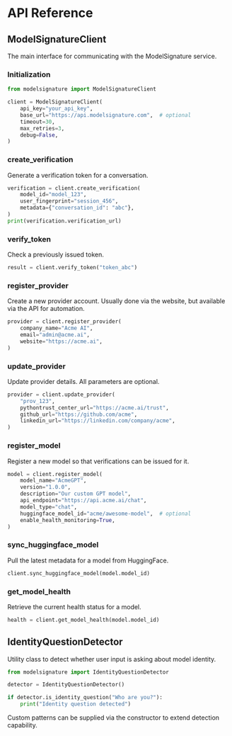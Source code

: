 # API Reference

## ModelSignatureClient

The main interface for communicating with the ModelSignature service.

### Initialization

```python
from modelsignature import ModelSignatureClient

client = ModelSignatureClient(
    api_key="your_api_key",
    base_url="https://api.modelsignature.com",  # optional
    timeout=30,
    max_retries=3,
    debug=False,
)
```

### create_verification

Generate a verification token for a conversation.

```python
verification = client.create_verification(
    model_id="model_123",
    user_fingerprint="session_456",
    metadata={"conversation_id": "abc"},
)
print(verification.verification_url)
```

### verify_token

Check a previously issued token.

```python
result = client.verify_token("token_abc")
```

### register_provider

Create a new provider account. Usually done via the website, but available via the API for automation.

```python
provider = client.register_provider(
    company_name="Acme AI",
    email="admin@acme.ai",
    website="https://acme.ai",
)
```

### update_provider

Update provider details. All parameters are optional.

```python
provider = client.update_provider(
    "prov_123",
    pythontrust_center_url="https://acme.ai/trust",
    github_url="https://github.com/acme",
    linkedin_url="https://linkedin.com/company/acme",
)
```

### register_model

Register a new model so that verifications can be issued for it.

```python
model = client.register_model(
    model_name="AcmeGPT",
    version="1.0.0",
    description="Our custom GPT model",
    api_endpoint="https://api.acme.ai/chat",
    model_type="chat",
    huggingface_model_id="acme/awesome-model",  # optional
    enable_health_monitoring=True,
)
```

### sync_huggingface_model

Pull the latest metadata for a model from HuggingFace.

```python
client.sync_huggingface_model(model.model_id)
```

### get_model_health

Retrieve the current health status for a model.

```python
health = client.get_model_health(model.model_id)
```

## IdentityQuestionDetector

Utility class to detect whether user input is asking about model identity.

```python
from modelsignature import IdentityQuestionDetector

detector = IdentityQuestionDetector()

if detector.is_identity_question("Who are you?"):
    print("Identity question detected")
```

Custom patterns can be supplied via the constructor to extend detection capability.

